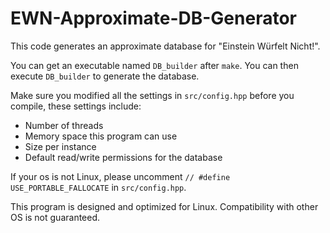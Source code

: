 # EWN-Approximate-DB-Generator
This code generates an approximate database for "Einstein Würfelt Nicht!".

You can get an executable named `DB_builder` after `make`. You can then execute `DB_builder` to generate the database.

Make sure you modified all the settings in `src/config.hpp` before you compile, these settings include:
* Number of threads
* Memory space this program can use
* Size per instance
* Default read/write permissions for the database

If your os is not Linux, please uncomment `// #define USE_PORTABLE_FALLOCATE` in `src/config.hpp`.

This program is designed and optimized for Linux. Compatibility with other OS is not guaranteed.
